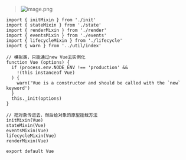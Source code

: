> ![image.png](https://upload-images.jianshu.io/upload_images/71414-032f67c239c25f09.png?imageMogr2/auto-orient/strip%7CimageView2/2/w/1240)

```
import { initMixin } from './init'
import { stateMixin } from './state'
import { renderMixin } from './render'
import { eventsMixin } from './events'
import { lifecycleMixin } from './lifecycle'
import { warn } from '../util/index'

// 模拟类，只能通过new Vue去实例化
function Vue (options) {
  if (process.env.NODE_ENV !== 'production' &&
    !(this instanceof Vue)
  ) {
    warn('Vue is a constructor and should be called with the `new` keyword')
  }
  this._init(options)
}

// 把对象传进去，然后给对象的原型挂载方法
initMixin(Vue)
stateMixin(Vue)
eventsMixin(Vue)
lifecycleMixin(Vue)
renderMixin(Vue)

export default Vue

```
